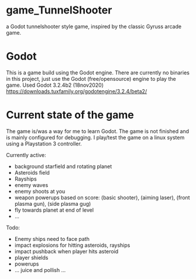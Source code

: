 # game_TunnelShooter
a Godot tunnelshooter style game, inspired by the classic Gyruss arcade game.


# Godot
This is a game build using the Godot engine. 
There are currently no binaries in this project, just use the Godot (free/opensource) engine to play the game.
Used Godot 3.2.4b2 (18nov2020) https://downloads.tuxfamily.org/godotengine/3.2.4/beta2/

# Current state of the game
The game is/was a way for me to learn Godot. The game is not finished and is mainly configured for debugging.
I play/test the game on a linux system using a Playstation 3 controller.  

Currently active:
- background starfield and rotating planet
- Asteroids field
- Rayships
- enemy waves
- enemy shoots at you
- weapon powerups based on score: (basic shooter), (aiming laser), (front plasma gun), (side plasma gug) 
- fly towards planet at end of level
- ...

Todo:
- Enemy ships need to face path
- impact explosions for hitting asteroids, rayships
- impact pushback when player hits asteroid
- player shields
- powerups
- ... juice and pollish ...
